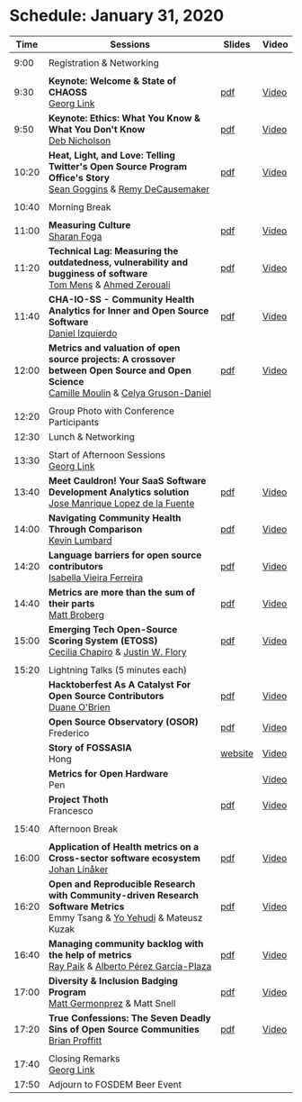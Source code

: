 # Schedule: January 31, 2020

|Time|Sessions|Slides|Video
---|---|---|---
| | |
| 9:00|Registration & Networking|
| | |
| 9:30|**Keynote: Welcome & State of CHAOSS**<br>[Georg Link](#user-content-georg-link)|[pdf](https://chaoss.github.io/website/CHAOSScon/2020EU/slides/state_of_chaoss.pdf)|[Video](https://youtu.be/v02f80LHhds)
| 9:50|**Keynote: Ethics: What You Know & What You Don't Know**<br>[Deb Nicholson](#user-content-deb-nicholson)|[pdf](https://chaoss.github.io/website/CHAOSScon/2020EU/slides/ethics.pdf)|[Video](https://youtu.be/iM3prg-7oHA)
|10:20|**Heat, Light, and Love: Telling Twitter's Open Source Program Office's Story**<br/>[Sean Goggins](#user-content-sean-goggins) & [Remy DeCausemaker](#user-content-remy-decausemaker)|[pdf](https://chaoss.github.io/website/CHAOSScon/2020EU/slides/heat_light_love.pdf)|[Video](https://youtu.be/mobHPWRjIns)
| | |
|10:40|Morning Break|
| | |
|11:00|**Measuring Culture**<br/>[Sharan Foga](#user-content-sharan-foga)|[pdf](https://chaoss.github.io/website/CHAOSScon/2020EU/slides/Measuring-Culture.pdf)|[Video](https://youtu.be/XwYzokT4p1o)
|11:20|**Technical Lag: Measuring the outdatedness, vulnerability and bugginess of software**<br/>[Tom Mens](#user-content-tom-mens) & [Ahmed Zerouali](#user-content-ahmed-zerouali)|[pdf](https://chaoss.github.io/website/CHAOSScon/2020EU/slides/techlag.pdf)|[Video](https://youtu.be/aGGhNnaD5iI)
|11:40|**CHA-IO-SS - Community Health Analytics for Inner and Open Source Software**<br/>[Daniel Izquierdo](#user-content-daniel-izquierdo)|[pdf](https://chaoss.github.io/website/CHAOSScon/2020EU/slides/cha-io-ss.pdf)|[Video](https://youtu.be/SmOBMP2p9DU)
|12:00|**Metrics and valuation of open source projects: A crossover between Open Source and Open Science**<br/>[Camille Moulin](#user-content-camille-moulin) & [Celya Gruson-Daniel](#user-content-celya-gruson-daniel)|[pdf](https://chaoss.github.io/website/CHAOSScon/2020EU/slides/metrics_valuation.pdf)|[Video](https://youtu.be/seNp7NT8dPU)
| | |
|12:20|Group Photo with Conference Participants|
|12:30|Lunch & Networking|
| | |
|13:30|Start of Afternoon Sessions<br>[Georg Link](#user-content-georg-link)|
|13:40|**Meet Cauldron! Your SaaS Software Development Analytics solution**<br/>[Jose Manrique Lopez de la Fuente](#user-content-jose-manrique-lopez-de-la-fuente)|[pdf](https://chaoss.github.io/website/CHAOSScon/2020EU/slides/MeetCauldron.pdf)|[Video](https://youtu.be/lpC-0MosAvc)
|14:00|**Navigating Community Health Through Comparison**<br/>[Kevin Lumbard](#user-content-kevin-lumbard)|[pdf](https://chaoss.github.io/website/CHAOSScon/2020EU/slides/navigating_health_sc.pdf)|[Video](https://youtu.be/iihT-n-HNtg)
|14:20|**Language barriers for open source contributors**<br/>[Isabella Vieira Ferreira](#user-content-isabella-vieira-ferreira)|[pdf](https://chaoss.github.io/website/CHAOSScon/2020EU/slides/language_barriers.pdf)|[Video](https://youtu.be/iRfqALpVsyE)
|14:40|**Metrics are more than the sum of their parts**<br/>[Matt Broberg](#user-content-matt-broberg)|[pdf](https://chaoss.github.io/website/CHAOSScon/2020EU/slides/MattBroberg.pdf)|[Video](https://youtu.be/C44gL5tQOhM)
|15:00|**Emerging Tech Open-Source Scoring System (ETOSS)**<br/>[Cecilia Chapiro](#user-content-cecilia-chapiro) & [Justin W. Flory](#user-content-justin-w-flory)|[pdf](https://chaoss.github.io/website/CHAOSScon/2020EU/slides/chaoss_fund.pdf)|[Video](https://youtu.be/t2Lyv6G_fvU)
| | |
|15:20|Lightning Talks (5 minutes each) |
| | **Hacktoberfest As A Catalyst For Open Source Contributors**<br />[Duane O'Brien](#user-content-duane-obrien)|[pdf](https://chaoss.github.io/website/CHAOSScon/2020EU/slides/hacktoberfest.pdf)|[Video](https://youtu.be/rMo554UwnH8)
| | **Open Source Observatory (OSOR)**<br />Frederico|[pdf](https://chaoss.github.io/website/CHAOSScon/2020EU/slides/lightning_talk_2-OSOR.pdf)|[Video](https://youtu.be/iub8MN3zIj8)
| | **Story of FOSSASIA**<br />Hong|[website](http://fossasia.org/)|[Video](https://youtu.be/q90K3uC24XU)
| | **Metrics for Open Hardware**<br />Pen | |[Video](https://youtu.be/x-aGSZW4wgQ)
| | **Project Thoth**<br />Francesco| [pdf](https://chaoss.github.io/website/CHAOSScon/2020EU/slides/lightning_talk_5-Thoth.pdf)|[Video](https://youtu.be/ofArO7ilys0)
| | |
|15:40|Afternoon Break|
| | |
|16:00|**Application of Health metrics on a Cross-sector software ecosystem**<br/>[Johan Linåker](#user-content-johan-linåker)|[pdf](https://chaoss.github.io/website/CHAOSScon/2020EU/slides/application_health_metrics.pdf)|[Video](https://youtu.be/G6cdkn44RRs)
|16:20|**Open and Reproducible Research with Community-driven Research Software Metrics**<br/>Emmy Tsang & [Yo Yehudi](#user-content-yo-yehudi) & Mateusz Kuzak|[pdf](https://chaoss.github.io/website/CHAOSScon/2020EU/slides/open_reproducible_research.pdf)|[Video](https://youtu.be/D4zLrHGVqMU)
|16:40|**Managing community backlog with the help of metrics**<br/>[Ray Paik](#user-content-ray-paik) & [Alberto Pérez García-Plaza](#user-content-alberto-pérez-garcía-plaza)|[pdf](https://chaoss.github.io/website/CHAOSScon/2020EU/slides/Managingbacklogs.pdf)|[Video](https://youtu.be/h-gbmmNO2dY)
|17:00|**Diversity & Inclusion Badging Program**<br/>[Matt Germonprez](#user-content-matt-germonprez) & Matt Snell|[pdf](https://chaoss.github.io/website/CHAOSScon/2020EU/slides/BadgingforDiversityInclusion.pdf)|[Video](https://youtu.be/SjY3LmqKQf0)
|17:20|**True Confessions: The Seven Deadly Sins of Open Source Communities**<br/>[Brian Proffitt](#user-content-brian-proffitt)|[pdf](https://chaoss.github.io/website/CHAOSScon/2020EU/slides/seven_deadly_sins.pdf)|[Video]()
| | |
|17:40|Closing Remarks<br>[Georg Link](#user-content-georg-link)|
|17:50|Adjourn to FOSDEM Beer Event|
